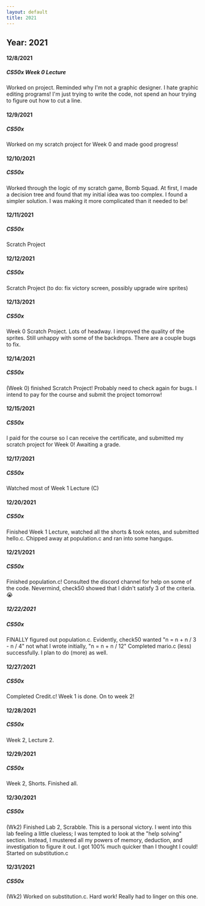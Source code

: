 ```yaml
---
layout: default
title: 2021
---
```


## Year: 2021

#### 12/8/2021
##### CS50x Week 0 Lecture

Worked on project. Reminded why I'm not a graphic designer. I hate graphic editing programs! I'm just trying to write the code, not spend an hour trying to figure out how to cut a line.

#### 12/9/2021
##### CS50x

Worked on my scratch project for Week 0 and made good progress!

#### 12/10/2021
##### CS50x

Worked through the logic of my scratch game, Bomb Squad. At first, I made a decision tree and found that my initial idea was too complex. I found a simpler solution. I was making it more complicated than it needed to be!

#### 12/11/2021
##### CS50x

Scratch Project

#### 12/12/2021
##### CS50x

Scratch Project (to do: fix victory screen, possibly upgrade wire sprites)

#### 12/13/2021
##### CS50x

Week 0 Scratch Project. Lots of headway. I improved the quality of the sprites. Still unhappy with some of the backdrops. There are a couple bugs to fix.

#### 12/14/2021
##### CS50x

(Week 0) finished Scratch Project! Probably need to check again for bugs. I intend to pay for the course and submit the project tomorrow!

#### 12/15/2021
##### CS50x

I paid for the course so I can receive the certificate, and submitted my scratch project for Week 0! Awaiting a grade.

#### 12/17/2021
##### CS50x

Watched most of Week 1 Lecture (C)

#### 12/20/2021
##### CS50x

Finished Week 1 Lecture, watched all the shorts & took notes, and submitted hello.c. Chipped away at population.c and ran into some hangups.

#### 12/21/2021
##### CS50x

Finished population.c! Consulted the discord channel for help on some of the code. Nevermind, check50 showed that I didn't satisfy 3 of the criteria. 😭

##### 12/22/2021
##### CS50x

FINALLY figured out population.c. Evidently, check50 wanted "n = n + n / 3 - n / 4" not what I wrote initially, "n = n + n / 12"
Completed mario.c (less) successfully. I plan to do (more) as well.

#### 12/27/2021
##### CS50x

Completed Credit.c! Week 1 is done. On to week 2!

#### 12/28/2021
##### CS50x

Week 2, Lecture 2.

#### 12/29/2021
##### CS50x

Week 2, Shorts. Finished all.

#### 12/30/2021
##### CS50x

(Wk2) Finished Lab 2, Scrabble. This is a personal victory. I went into this lab feeling a little clueless; I was tempted to look at the "help solving" section. Instead, I mustered all my powers of memory, deduction, and investigation to figure it out. I got 100% much quicker than I thought I could! Started on substitution.c

#### 12/31/2021
##### CS50x

(Wk2) Worked on substitution.c. Hard work! Really had to linger on this one.
